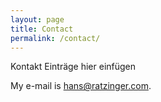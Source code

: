 ```yaml
---
layout: page
title: Contact
permalink: /contact/
---
```


Kontakt Einträge hier einfügen

My e-mail is [hans@ratzinger.com](mailto:hans@ratzinger.com).
